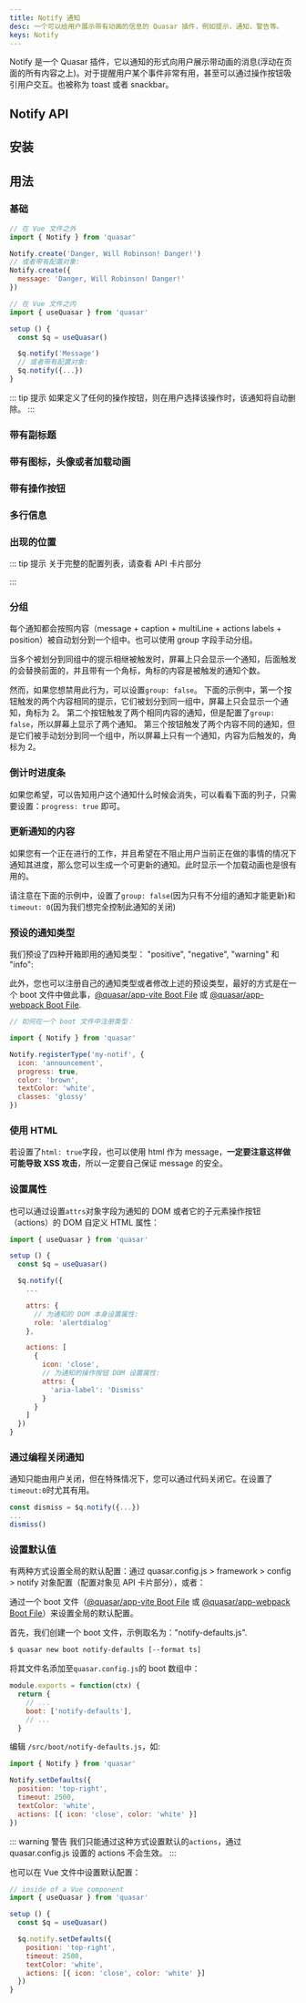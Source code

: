 ```yaml
---
title: Notify 通知
desc: 一个可以给用户展示带有动画的信息的 Quasar 插件，例如提示，通知，警告等。
keys: Notify
---
```


Notify 是一个 Quasar 插件，它以通知的形式向用户展示带动画的消息(浮动在页面的所有内容之上)。对于提醒用户某个事件非常有用，甚至可以通过操作按钮吸引用户交互。也被称为 toast 或者 snackbar。

## Notify API

<doc-api file="Notify" />

## 安装

<doc-installation plugins="Notify" config="notify" />

##  用法

###  基础

```js
// 在 Vue 文件之外
import { Notify } from 'quasar'

Notify.create('Danger, Will Robinson! Danger!')
// 或者带有配置对象:
Notify.create({
  message: 'Danger, Will Robinson! Danger!'
})

// 在 Vue 文件之内
import { useQuasar } from 'quasar'

setup () {
  const $q = useQuasar()

  $q.notify('Message')
  // 或者带有配置对象:
  $q.notify({...})
}
```

<doc-example title="Basic" file="Notify/Basic" />

::: tip 提示
如果定义了任何的操作按钮，则在用户选择该操作时，该通知将自动删除。
:::

### 带有副标题

<doc-example title="Caption" file="Notify/Caption" />

### 带有图标，头像或者加载动画

<doc-example title="带有图标" file="Notify/Icon" />

<doc-example title="带有头像" file="Notify/Avatar" />

<doc-example title="带有加载动画" file="Notify/Spinner" />

### 带有操作按钮

<doc-example title="带有操作按钮" file="Notify/Actions" />

### 多行信息

<doc-example title="多行信息" file="Notify/Multiline" />

### 出现的位置

<doc-example title="在不同的位置出现" file="Notify/Positioning" />

::: tip 提示
关于完整的配置列表，请查看 API 卡片部分

:::

### 分组

每个通知都会按照内容（message + caption + multiLine + actions labels + position）被自动划分到一个组中。也可以使用 group 字段手动分组。

当多个被划分到同组中的提示相继被触发时，屏幕上只会显示一个通知，后面触发的会替换前面的，并且带有一个角标，角标的内容是被触发的通知个数。

然而，如果您想禁用此行为，可以设置`group: false`。
下面的示例中，第一个按钮触发的两个内容相同的提示，它们被划分到同一组中，屏幕上只会显示一个通知，角标为 2。
第二个按钮触发了两个相同内容的通知，但是配置了`group: false`，所以屏幕上显示了两个通知。
第三个按钮触发了两个内容不同的通知，但是它们被手动划分到同一个组中，所以屏幕上只有一个通知，内容为后触发的，角标为 2。

<doc-example title="分组" file="Notify/Grouping" />

<doc-example title="自定义角标" file="Notify/GroupingCustomBadge" />

### 倒计时进度条
如果您希望，可以告知用户这个通知什么时候会消失，可以看看下面的列子，只需要设置：`progress: true` 即可。

<doc-example title="Timeout progress" file="Notify/TimeoutProgress" />

### 更新通知的内容

如果您有一个正在进行的工作，并且希望在不阻止用户当前正在做的事情的情况下通知其进度，那么您可以生成一个可更新的通知。此时显示一个加载动画也是很有用的。

请注意在下面的示例中，设置了`group: false`(因为只有不分组的通知才能更新)和`timeout: 0`(因为我们想完全控制此通知的关闭)

<doc-example title="可更新的" file="Notify/Updatable" />

### 预设的通知类型

我们预设了四种开箱即用的通知类型： "positive", "negative", "warning" 和 "info":

<doc-example title="Out of the box types" file="Notify/PredefinedTypesDefault" />

此外，您也可以注册自己的通知类型或者修改上述的预设类型，最好的方式是在一个 boot 文件中做此事，[@quasar/app-vite Boot File](/quasar-cli-vite/boot-files) 或 [@quasar/app-webpack Boot File](/quasar-cli-webpack/boot-files).

<doc-example title="自定义通知类型" file="Notify/PredefinedTypesCustom" />

```js
// 如何在一个 boot 文件中注册类型：

import { Notify } from 'quasar'

Notify.registerType('my-notif', {
  icon: 'announcement',
  progress: true,
  color: 'brown',
  textColor: 'white',
  classes: 'glossy'
})
```

### 使用 HTML
若设置了`html: true`字段，也可以使用 html 作为 message，**一定要注意这样做可能导致 XSS 攻击**，所以一定要自己保证 message 的安全。

<doc-example title="Unsafe HTML message" file="Notify/UnsafeHtml" />

### 设置属性

也可以通过设置`attrs`对象字段为通知的 DOM 或者它的子元素操作按钮（actions）的 DOM 自定义 HTML 属性：

```js
import { useQuasar } from 'quasar'

setup () {
  const $q = useQuasar()

  $q.notify({
    ...

    attrs: {
      // 为通知的 DOM 本身设置属性:
      role: 'alertdialog'
    },

    actions: [
      {
        icon: 'close',
        // 为通知的操作按钮 DOM 设置属性:
        attrs: {
          'aria-label': 'Dismiss'
        }
      }
    ]
  })
}
```

### 通过编程关闭通知

通知只能由用户关闭，但在特殊情况下，您可以通过代码关闭它。在设置了`timeout:0`时尤其有用。

```js
const dismiss = $q.notify({...})
...
dismiss()
```

### 设置默认值
有两种方式设置全局的默认配置：通过 quasar.config.js > framework > config > notify 对象配置（配置对象见 API 卡片部分），或者：

通过一个 boot 文件（[@quasar/app-vite Boot File](/quasar-cli-vite/boot-files) 或 [@quasar/app-webpack Boot File](/quasar-cli-webpack/boot-files)）来设置全局的默认配置。

首先，我们创建一个 boot 文件，示例取名为："notify-defaults.js".

```bash
$ quasar new boot notify-defaults [--format ts]
```
将其文件名添加至`quasar.config.js`的 boot 数组中：

```js
module.exports = function(ctx) {
  return {
    // ...
    boot: ['notify-defaults'],
    // ...
  }
```

编辑 `/src/boot/notify-defaults.js`，如:

```js
import { Notify } from 'quasar'

Notify.setDefaults({
  position: 'top-right',
  timeout: 2500,
  textColor: 'white',
  actions: [{ icon: 'close', color: 'white' }]
})
```

::: warning 警告
我们只能通过这种方式设置默认的`actions`，通过 quasar.config.js 设置的 actions 不会生效。
:::

也可以在 Vue 文件中设置默认配置：

```js
// inside of a Vue component
import { useQuasar } from 'quasar'

setup () {
  const $q = useQuasar()

  $q.notify.setDefaults({
    position: 'top-right',
    timeout: 2500,
    textColor: 'white',
    actions: [{ icon: 'close', color: 'white' }]
  })
}
```
